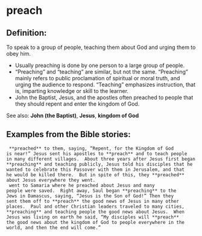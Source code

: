 preach
======

Definition:
-----------

To speak to a group of people, teaching them about God and urging them
to obey him.

-   Usually preaching is done by one person to a large group of people.
-   “Preaching” and “teaching” are similar, but not the same.
    “Preaching” mainly refers to public proclamation of spiritual
    or moral truth, and urging the audience to respond. “Teaching”
    emphasizes instruction, that is, imparting knowledge or skill to
    the learner.
-   John the Baptist, Jesus, and the apostles often preached to people
    that they should repent and enter the kingdom of God.

See also: **John (the Baptist)**, **Jesus**, **kingdom of God**

Examples from the Bible stories:
--------------------------------

     **preached** to them, saying, “Repent, for the Kingdom of God
    is near!” Jesus sent his apostles to **preach** and to teach people
    in many different villages.  About three years after Jesus first began
    **preaching** and teaching publicly, Jesus told his disciples that he
    wanted to celebrate this Passover with them in Jerusalem, and that
    he would be killed there.  But in spite of this, they **preached**
    about Jesus everywhere they went.
     went to Samaria where he preached about Jesus and many
    people were saved.  Right away, Saul began **preaching** to the
    Jews in Damascus, saying, “Jesus is the Son of God!” Then they
    sent them off to **preach** the good news of Jesus in many other
    places.  Paul and other Christian leaders traveled to many cities,
    **preaching** and teaching people the good news about Jesus.  When
    Jesus was living on earth he said, “My disciples will **preach**
    the good news about the kingdom of God to people everywhere in the
    world, and then the end will come.”
